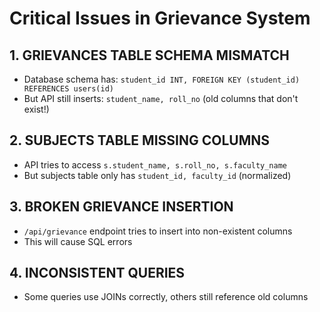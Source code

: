 # Critical Issues in Grievance System

## 1. GRIEVANCES TABLE SCHEMA MISMATCH

- Database schema has: `student_id INT, FOREIGN KEY (student_id) REFERENCES users(id)`
- But API still inserts: `student_name, roll_no` (old columns that don't exist!)

## 2. SUBJECTS TABLE MISSING COLUMNS

- API tries to access `s.student_name, s.roll_no, s.faculty_name`
- But subjects table only has `student_id, faculty_id` (normalized)

## 3. BROKEN GRIEVANCE INSERTION

- `/api/grievance` endpoint tries to insert into non-existent columns
- This will cause SQL errors

## 4. INCONSISTENT QUERIES

- Some queries use JOINs correctly, others still reference old columns
